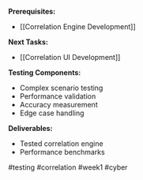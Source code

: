 **Prerequisites:**
- [[Correlation Engine Development]]

**Next Tasks:**
- [[Correlation UI Development]]

**Testing Components:**
- Complex scenario testing
- Performance validation
- Accuracy measurement
- Edge case handling

**Deliverables:**
- Tested correlation engine
- Performance benchmarks

#testing #correlation #week1 #cyber